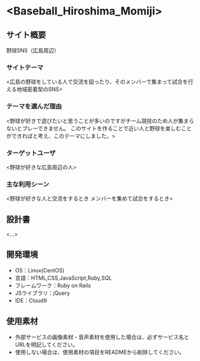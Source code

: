 # <Baseball_Hiroshima_Momiji>

## サイト概要
野球SNS（広島周辺）
### サイトテーマ
<広島の野球をしている人で交流を図ったり、そのメンバーで集まって試合を行える地域密着型のSNS>

### テーマを選んだ理由
<野球が好きで遊びたいと思うことが多いのですがチーム競技のため人が集まらないとプレーできません。
このサイトを作ることで近い人と野球を楽しむことができればと考え、このテーマにしました。>

### ターゲットユーザ
<野球が好きな広島周辺の人>

### 主な利用シーン
<野球が好きな人と交流をするとき
 メンバーを集めて試合をするとき>

## 設計書
<...>

## 開発環境
- OS：Linux(CentOS)
- 言語：HTML,CSS,JavaScript,Ruby,SQL
- フレームワーク：Ruby on Rails
- JSライブラリ：jQuery
- IDE：Cloud9

## 使用素材
- 外部サービスの画像素材・音声素材を使用した場合は、必ずサービス名とURLを明記してください。
- 使用しない場合は、使用素材の項目をREADMEから削除してください。